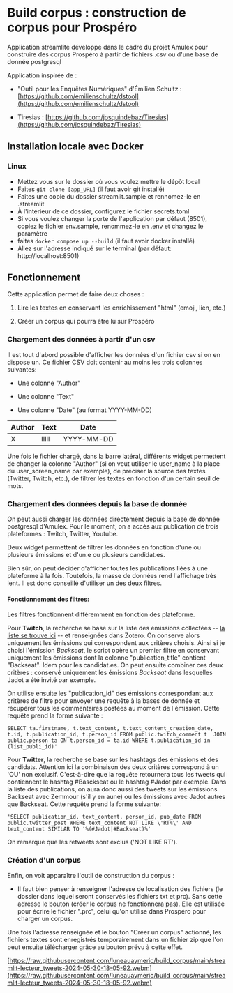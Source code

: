# Build corpus : construction de corpus pour Prospéro

Application streamlite développé dans le cadre du projet Amulex pour construire des corpus Prospéro à partir de fichiers .csv ou d'une base de donnée postgresql

Application inspirée de :

- "Outil pour les Enquêtes Numériques" d'Émilien Schultz : [https://github.com/emilienschultz/dstool](https://github.com/emilienschultz/dstool)

- Tiresias : [https://github.com/josquindebaz/Tiresias](https://github.com/josquindebaz/Tiresias)

## Installation locale avec Docker

### Linux

- Mettez vous sur le dossier où vous voulez mettre le dépôt local
- Faites ```git clone [app_URL]``` (il faut avoir git installé)
- Faites une copie du dossier streamlit.sample et rennomez-le en .streamlit
- À l'intérieur de ce dossier, configurez le fichier secrets.toml
- Si vous voulez changer la porte de l'application par défaut (8501), copiez le fichier env.sample, renommez-le en .env et changez le paramètre
- faites ```docker compose up --build``` (il faut avoir docker installé)
- Allez sur l'adresse indiqué sur le terminal (par défaut: http://localhost:8501)

## Fonctionnement

Cette application permet de faire deux choses :


1. Lire les textes en conservant les enrichissement "html" (emoji, lien, etc.)

2. Créer un corpus qui pourra être lu sur Prospéro


### Chargement des données à partir d'un csv

Il est tout d'abord possible d'afficher les données d'un fichier csv si on en dispose un. Ce fichier CSV doit contenir au moins les trois colonnes suivantes:

- Une colonne "Author"

- Une colonne "Text"

- Une colonne "Date" (au format YYYY-MM-DD)


|Author | Text | Date |
|-------|------|------|
| X     | lllll| YYYY-MM-DD|


Une fois le fichier chargé, dans la barre latéral, différents widget permettent de changer la colonne "Author" (si on veut utiliser le user_name à la place du user_screen_name par exemple), de préciser la source des textes (Twitter, Twitch, etc.), de filtrer les textes en fonction d'un certain seuil de mots.

### Chargement des données depuis la base de donnée

On peut aussi charger les données directement depuis la base de donnée postgresql d'Amulex. Pour le moment, on a accès aux publication de trois plateformes : Twitch, Twitter, Youtube.

Deux widget permettent de filtrer les données en fonction d'une ou plusieurs émissions et d'un.e ou plusieurs candidat.es.

Bien sûr, on peut décider d'afficher toutes les publications liées à une plateforme à la fois. Toutefois, la masse de données rend l'affichage très lent. Il est donc conseillé d'utiliser un des deux filtres.

#### Fonctionnement des filtres:
Les filtres fonctionnent différemment en fonction des plateforme.

Pour __Twitch__, la recherche se base sur la liste des émissions collectées -- [la liste se trouve ici](https://raw.githubusercontent.com/luneauaymeric/build_corpus/main/script/liste_emission.csv) -- et renseignées dans Zotero. On conserve alors uniquement les émissions qui correspondent aux critères choisis. Ainsi si je choisi l'émission _Backseat_, le script opère un premier filtre en conservant uniquement les émissions dont la colonne "publication_title" contient "Backseat". Idem pour les candidat.es. On peut ensuite combiner ces deux critères : conservé uniquement les émissions _Backseat_ dans lesquelles Jadot a été invité par exemple.

On utilise ensuite les "publication_id" des émissions correspondant aux critères de filtre pour envoyer une requête à la bases de donnée et récupérer tous les commentaires postées au moment de l'émission. Cette requête prend la forme suivante :

```
SELECT ta.firstname, t.text_content, t.text_content_creation_date, t.id, t.publication_id, t.person_id FROM public.twitch_comment t  JOIN public.person ta ON t.person_id = ta.id WHERE t.publication_id in (list_publi_id)'
```

Pour __Twitter__, la recherche se base sur les hashtags des émissions et des candidats. Attention ici la combinaison des deux critères correspond à un 'OU' non exclusif. C'est-à-dire que la requête retournera tous les tweets qui contiennent le hashtag #Basckseat ou le hashtag #Jadot par exemple. Dans la liste des publications, on aura donc aussi des tweets sur les émissions Backseat avec Zemmour (s'il y en aune) ou les émissions avec Jadot autres que Backseat. Cette requête prend la forme suivante:

```
'SELECT publication_id, text_content, person_id, pub_date FROM public.twitter_post WHERE text_content NOT LIKE \'RT%\' AND text_content SIMILAR TO '%(#Jadot|#Backseat)%'
```

On remarque que les retweets sont exclus ('NOT LIKE RT').



### Création d'un corpus
Enfin, on voit apparaître l'outil de construction du corpus :

- Il faut bien penser à renseigner l'adresse de localisation des fichiers (le dossier dans lequel seront conservés les fichiers txt et prc). Sans cette adresse le bouton (créer le corpus ne fonctionnera pas). Elle est utilisée pour écrire le fichier ".prc", celui qu'on utilise dans Prospéro pour charger un corpus.

Une fois l'adresse renseignée et le bouton "Créer un corpus" actionné, les fichiers textes sont enregistrés temporairement dans un fichier zip que l'on peut ensuite télécharger grâce au bouton prévu à cette effet.

[https://raw.githubusercontent.com/luneauaymeric/build_corpus/main/streamlit-lecteur_tweets-2024-05-30-18-05-92.webm](https://raw.githubusercontent.com/luneauaymeric/build_corpus/main/streamlit-lecteur_tweets-2024-05-30-18-05-92.webm)
